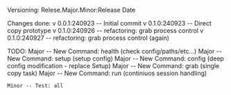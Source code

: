 Versioning:
    Relese.Major.Minor:Release Date

Changes done:
    v 0.0.1:240923 -- Initial commit
    v 0.1.0:240923 -- Direct copy prototype
    v 0.1.0:240926 -- refactoring: grab process control
    v 0.1.0:240927 -- refactoring: grab process control (again)
    

TODO:
    Major -- New Command: health (check config/paths/etc...)
    Major -- New Command: setup (setup config)
    Major -- New Command: config (deep config modification - replace Setup)
    Major -- New Command: grab (single copy task)
    Major -- New Command: run (continiuos session handling)
    
    Minor -- Test: all

